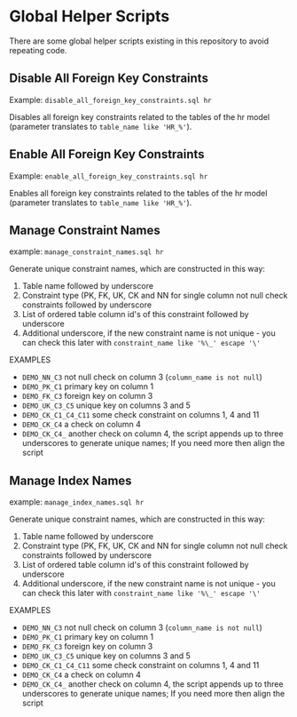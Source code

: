 # Global Helper Scripts

There are some global helper scripts existing in this repository to avoid repeating code.

## Disable All Foreign Key Constraints

Example: `disable_all_foreign_key_constraints.sql hr`

Disables all foreign key constraints related to the tables of the hr model (parameter translates to `table_name like 'HR_%'`).

## Enable All Foreign Key Constraints

Example: `enable_all_foreign_key_constraints.sql hr`

Enables all foreign key constraints related to the tables of the hr model (parameter translates to `table_name like 'HR_%'`).

## Manage Constraint Names

example: `manage_constraint_names.sql hr`

Generate unique constraint names, which are constructed in this way:

1. Table name followed by underscore
2. Constraint type (PK, FK, UK, CK and NN for single column not null check constraints followed by underscore
3. List of ordered table column id's of this constraint followed by underscore
4. Additional underscore, if the new constraint name is not unique - you can check this later with `constraint_name like '%\_' escape '\'`

EXAMPLES

- `DEMO_NN_C3` not null check on column 3  (`column_name is not null`)
- `DEMO_PK_C1` primary key on column 1
- `DEMO_FK_C3` foreign key on column 3
- `DEMO_UK_C3_C5` unique key on columns 3 and 5
- `DEMO_CK_C1_C4_C11` some check constraint on columns 1, 4 and 11
- `DEMO_CK_C4` a check on column 4
- `DEMO_CK_C4_` another check on column 4, the script appends up to three underscores to generate unique names; If you need more then align the script

## Manage Index Names

example: `manage_index_names.sql hr`

Generate unique constraint names, which are constructed in this way:

1. Table name followed by underscore
2. Constraint type (PK, FK, UK, CK and NN for single column not null check constraints followed by underscore
3. List of ordered table column id's of this constraint followed by underscore
4. Additional underscore, if the new constraint name is not unique - you can check this later with `constraint_name like '%\_' escape '\'`

EXAMPLES

- `DEMO_NN_C3` not null check on column 3  (`column_name is not null`)
- `DEMO_PK_C1` primary key on column 1
- `DEMO_FK_C3` foreign key on column 3
- `DEMO_UK_C3_C5` unique key on columns 3 and 5
- `DEMO_CK_C1_C4_C11` some check constraint on columns 1, 4 and 11
- `DEMO_CK_C4` a check on column 4
- `DEMO_CK_C4_` another check on column 4, the script appends up to three underscores to generate unique names; If you need more then align the script
